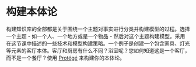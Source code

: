 # 构建本体论

构建知识库的全部都是关于围绕一个主题对事实进行分类并构建模型的过程。选择一个主题 - 如一个人、一个地方或是一个物品 - 然后对这个主题构建模型。采用在这节课中描述的一些技术和模型构建策略。一个例子是创建一个包含家具、灯光等元素的客厅本体。客厅和厨房有什么不同？浴室呢？您如何知道这是一个客厅，而不是一个餐厅？使用 [Protégé](https://protege.stanford.edu/) 来构建你的本体论。